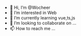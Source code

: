 - 👋 Hi, I’m @Wocheer
- 👀 I’m interested in Web
- 🌱 I’m currently learning vue,ts,js
- 💞️ I’m looking to collaborate on ...
- 📫 How to reach me ...

<!---
Wocheer/Wocheer is a ✨ special ✨ repository because its `README.md` (this file) appears on your GitHub profile.
You can click the Preview link to take a look at your changes.
--->
